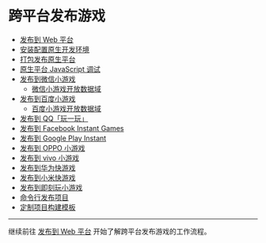 # 跨平台发布游戏

- [发布到 Web 平台](publish-web.md)
- [安装配置原生开发环境](setup-native-development.md)
- [打包发布原生平台](publish-native.md)
- [原生平台 JavaScript 调试](debug-jsb.md)
- [发布到微信小游戏](publish-wechatgame.md)
    - [微信小游戏开放数据域](publish-wechatgame-sub-domain.md)
- [发布到百度小游戏](publish-baidugame.md)
    - [百度小游戏开放数据域](publish-baidugame-sub-domain.md)
- [发布到 QQ「玩一玩」](publish-qqplay.md)
- [发布到 Facebook Instant Games](publish-fb-instant-games.md)
- [发布到 Google Play Instant](publish-android-instant.md)
- [发布到 OPPO 小游戏](publish-oppo-instant-games.md)
- [发布到 vivo 小游戏](publish-vivo-instant-games.md)
- [发布到华为快游戏](publish-huawei-fast-games.md)
- [发布到小米快游戏](publish-xiaomi-quick-games.md)
- [发布到即刻玩小游戏](publish-jkw-games.md)
- [命令行发布项目](publish-in-command-line.md)
- [定制项目构建模板](custom-project-build-template.md)

<hr>

继续前往 [发布到 Web 平台](publish-web.md) 开始了解跨平台发布游戏的工作流程。